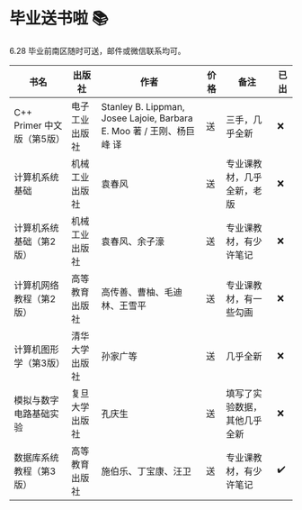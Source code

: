 # 毕业送书啦 📚

6.28 毕业前南区随时可送，邮件或微信联系均可。

| 书名 | 出版社 | 作者 | 价格 | 备注 | 已出 |
| --- | --- | --- | --- | --- | --- |
| C++ Primer 中文版（第5版） | 电子工业出版社 | Stanley B. Lippman, Josee Lajoie, Barbara E. Moo 著 / 王刚、杨巨峰 译 | 送 | 三手，几乎全新 | ❌ |
| 计算机系统基础 | 机械工业出版社 | 袁春风 | 送 | 专业课教材，几乎全新，老版 | ❌ |
| 计算机系统基础（第2版） | 机械工业出版社 | 袁春风、余子濠 | 送 | 专业课教材，有少许笔记 | ❌ |
| 计算机网络教程（第2版） | 高等教育出版社 | 高传善、曹柚、毛迪林、王雪平 | 送 | 专业课教材，有一些勾画 | ❌ |
| 计算机图形学（第3版） | 清华大学出版社 | 孙家广等 | 送 | 几乎全新 | ❌ |
| 模拟与数字电路基础实验 | 复旦大学出版社 | 孔庆生 | 送 | 填写了实验数据，其他几乎全新 | ❌ |
| 数据库系统教程（第3版） | 高等教育出版社 | 施伯乐、丁宝康、汪卫 | 送 | 专业课教材，有少许笔记 | ✔️ |
